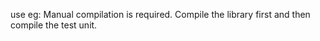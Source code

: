 use eg:
  Manual compilation is required. Compile the library first and then compile the test unit.
